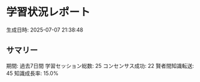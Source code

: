 # 学習状況レポート

生成日時: 2025-07-07 21:38:48

## サマリー

期間: 過去7日間
学習セッション総数: 25
コンセンサス成功: 22
賢者間知識転送: 45
知識成長率: 15.0%
